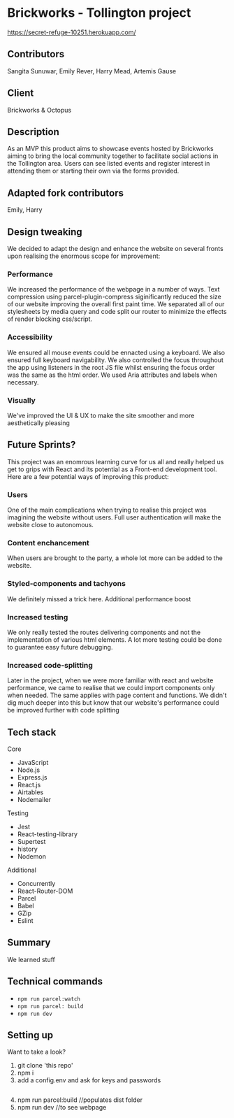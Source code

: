 # Brickworks - Tollington project

https://secret-refuge-10251.herokuapp.com/

## Contributors
Sangita Sunuwar,
Emily Rever,
Harry Mead,
Artemis Gause

## Client 
Brickworks & Octopus

## Description
As an MVP this product aims to showcase events hosted by Brickworks aiming to bring the local community together to facilitate social actions in the Tollington area. Users can see listed events and register interest in attending them or starting their own via the forms provided.

## Adapted fork contributors
Emily, Harry

## Design tweaking
We decided to adapt the design and enhance the website on several fronts upon realising the enormous scope for improvement:

### Performance
We increased the performance of the webpage in a number of ways. Text compression using parcel-plugin-compress siginificantly reduced the size of our website improving the overall first paint time. We separated all of our stylesheets by media query and code split our router to minimize the effects of render blocking css/script. 

### Accessibility

We ensured all mouse events could be ennacted using a keyboard. We also ensured full keyboard navigability. We also controlled the focus throughout the app using listeners in the root JS file whilst ensuring the focus order was the same as the html order. We used Aria attributes and labels when necessary.

### Visually

We've improved the UI & UX to make the site smoother and more aesthetically pleasing  

## Future Sprints?
This project was an enomrous learning curve for us all and really helped us get to grips with React and its potential as a Front-end development tool. Here are a few potential ways of improving this product:

### Users

One of the main complications when trying to realise this project was imagining the website without users. Full user authentication will make the website close to autonomous.

### Content enchancement
When users are brought to the party, a whole lot more can be added to the website.

### Styled-components and tachyons
We definitely missed a trick here. Additional performance boost

### Increased testing
We only really tested the routes delivering components and not the implementation of various html elements. A lot more testing could be done to guarantee easy future debugging. 

### Increased code-splitting
Later in the project, when we were more familiar with react and website performance, we came to realise that we could import components only when needed. The same applies with page content and functions. We didn't dig much deeper into this but know that our website's performance could be improved further with code splitting


## Tech stack
Core
* JavaScript
* Node.js
* Express.js
* React.js
* Airtables
* Nodemailer

Testing
* Jest
* React-testing-library
* Supertest
* history
* Nodemon

Additional
* Concurrently
* React-Router-DOM
* Parcel
* Babel
* GZip
* Eslint

## Summary
We learned stuff

## Technical commands
* `npm run parcel:watch`
* `npm run parcel: build`
* `npm run dev`

## Setting up

Want to take a look?

1. git clone 'this repo'
2. npm i
3. add a config.env and ask for keys and passwords
    ```
 4. npm run parcel:build  //populates dist folder
 5. npm run dev //to see webpage
 
